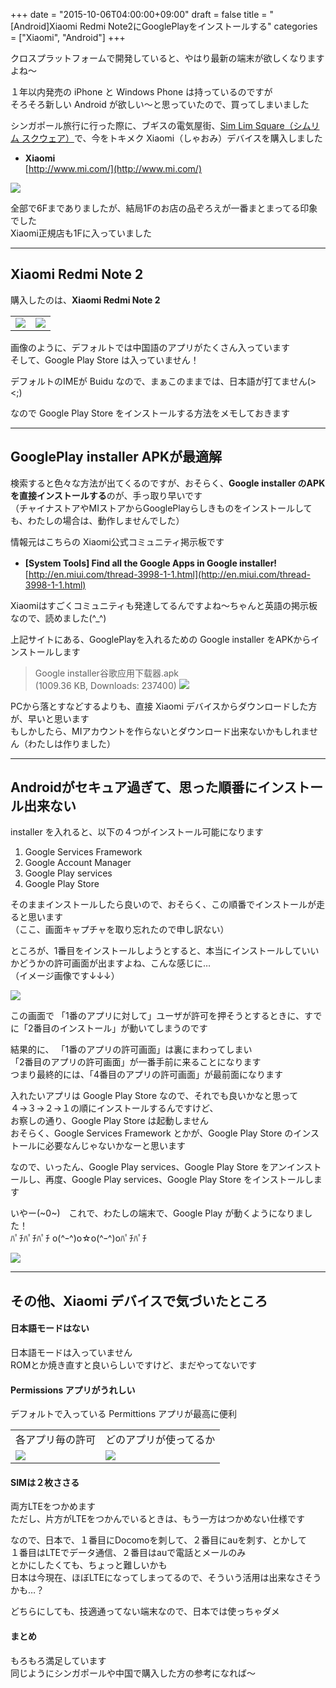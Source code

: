 +++
date = "2015-10-06T04:00:00+09:00"
draft = false
title = "[Android]Xiaomi Redmi Note2にGooglePlayをインストールする"
categories = ["Xiaomi", "Android"]
+++

クロスプラットフォームで開発していると、やはり最新の端末が欲しくなりますよね～

１年以内発売の iPhone と Windows Phone は持っているのですが  
そろそろ新しい Android が欲しい～と思っていたので、買ってしまいました

シンガポール旅行に行った際に、ブギスの電気屋街、[Sim Lim Square（シムリム スクウェア）](http://www.simlimsquare.com.sg/)で、今をトキメク Xiaomi（しゃおみ）デバイスを購入しました  

- **Xiaomi**  
[http://www.mi.com/](http://www.mi.com/)

![](/pic/InstallGooglePlayOnXiaomiRedmiNote2_00.JPG)


全部で6Fまでありましたが、結局1Fのお店の品ぞろえが一番まとまってる印象でした  
Xiaomi正規店も1Fに入っていました


----------
## Xiaomi Redmi Note 2 ##

購入したのは、**Xiaomi Redmi Note 2**  

<table style="border-style: none;">
 <tr>
   <td style="border-style: none;"><img src="/pic/InstallGooglePlayOnXiaomiRedmiNote2_01.JPG"></td>
   <td style="border-style: none;"><img src="/pic/InstallGooglePlayOnXiaomiRedmiNote2_02.JPG"></td>
 </tr>
</table>

画像のように、デフォルトでは中国語のアプリがたくさん入っています  
そして、Google Play Store は入っていません！

デフォルトのIMEが Buidu なので、まぁこのままでは、日本語が打てません(><;)

なので Google Play Store をインストールする方法をメモしておきます

----------
## GooglePlay installer APKが最適解 ##


検索すると色々な方法が出てくるのですが、おそらく、**Google installer のAPKを直接インストールする**のが、手っ取り早いです  
（チャイナストアやMIストアからGooglePlayらしきものをインストールしても、わたしの場合は、動作しませんでした）

情報元はこちらの Xiaomi公式コミュニティ掲示板です

- **[System Tools] Find all the Google Apps in Google installer!**　　
[http://en.miui.com/thread-3998-1-1.html](http://en.miui.com/thread-3998-1-1.html)

Xiaomiはすごくコミュニティも発達してるんですよね～ちゃんと英語の掲示板なので、読めました(^_^)

上記サイトにある、GooglePlayを入れるための Google installer をAPKからインストールします  

> Google installer谷歌应用下载器.apk  
> (1009.36 KB, Downloads: 237400) 
> ![](/pic/InstallGooglePlayOnXiaomiRedmiNote2_03.png)


PCから落とすなどするよりも、直接 Xiaomi デバイスからダウンロードした方が、早いと思います  
もしかしたら、MIアカウントを作らないとダウンロード出来ないかもしれません（わたしは作りました）

----------
## Androidがセキュア過ぎて、思った順番にインストール出来ない ##

installer を入れると、以下の４つがインストール可能になります

 1. Google Services Framework 
 1. Google Account Manager
 1. Google Play services
 1. Google Play Store

そのままインストールしたら良いので、おそらく、この順番でインストールが走ると思います  
（ここ、画面キャプチャを取り忘れたので申し訳ない）

ところが、1番目をインストールしようとすると、本当にインストールしていいかどうかの許可画面が出ますよね、こんな感じに…  
（イメージ画像です↓↓↓）

![](/pic/InstallGooglePlayOnXiaomiRedmiNote2_04.png)

この画面で 「1番のアプリに対して」ユーザが許可を押そうとするときに、すでに「2番目のインストール」が動いてしまうのです  

結果的に、 「1番のアプリの許可画面」は裏にまわってしまい  
「2番目のアプリの許可画面」が一番手前に来ることになります  
つまり最終的には、「4番目のアプリの許可画面」が最前面になります  

入れたいアプリは Google Play Store なので、それでも良いかなと思って  
４→３→２→１の順にインストールするんですけど、  
お察しの通り、Google Play Store は起動しません  
おそらく、Google Services Framework とかが、Google Play Store のインストールに必要なんじゃないかなーと思います

なので、いったん、Google Play services、Google Play Store をアンインストールし、再度、Google Play services、Google Play Store をインストールします

いやー(~0~)　これで、わたしの端末で、Google Play が動くようになりました！  
ﾊﾟﾁﾊﾟﾁﾊﾟﾁ o(^ｰ^)o☆o(^ｰ^)oﾊﾟﾁﾊﾟﾁ 

![](/pic/InstallGooglePlayOnXiaomiRedmiNote2_05.jpg)

----------
## その他、Xiaomi デバイスで気づいたところ ##

#### 日本語モードはない

日本語モードは入っていません  
ROMとか焼き直すと良いらしいですけど、まだやってないです

#### Permissions アプリがうれしい

デフォルトで入っている Permittions アプリが最高に便利

<table style="border-style: none;">
 <tr>
   <td style="border-style: none;">各アプリ毎の許可</td>
   <td style="border-style: none;">どのアプリが使ってるか</td>
 </tr>
 <tr>
   <td style="border-style: none;"><img src="/pic/InstallGooglePlayOnXiaomiRedmiNote2_07.png"></td>
   <td style="border-style: none;"><img src="/pic/InstallGooglePlayOnXiaomiRedmiNote2_06.png"></td>
 </tr>
</table>

#### SIMは２枚ささる

両方LTEをつかめます  
ただし、片方がLTEをつかんでいるときは、もう一方はつかめない仕様です

なので、日本で、１番目にDocomoを刺して、２番目にauを刺す、とかして  
１番目はLTEでデータ通信、２番目はauで電話とメールのみ  
とかにしたくても、ちょっと難しいかも  
日本は今現在、ほぼLTEになってしまってるので、そういう活用は出来なさそうかも…？

どちらにしても、技適通ってない端末なので、日本では使っちゃダメ

#### まとめ

もろもろ満足しています  
同じようにシンガポールや中国で購入した方の参考になれば～